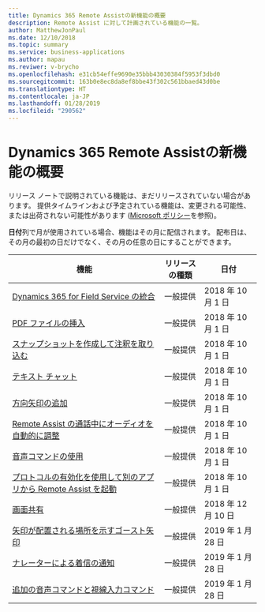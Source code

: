 ```yaml
---
title: Dynamics 365 Remote Assistの新機能の概要
description: Remote Assist に対して計画されている機能の一覧。
author: MatthewJonPaul
ms.date: 12/10/2018
ms.topic: summary
ms.service: business-applications
ms.author: mapau
ms.reviwer: v-brycho
ms.openlocfilehash: e31cb54effe9690e35bbb43030384f5953f3dbd0
ms.sourcegitcommit: 163b0e8ec8da8ef8bbe43f302c561bbaed43d0be
ms.translationtype: HT
ms.contentlocale: ja-JP
ms.lasthandoff: 01/28/2019
ms.locfileid: "290562"
---
```

# <a name="summary-of-whats-new-in-dynamics-365-remote-assist"></a>Dynamics 365 Remote Assistの新機能の概要

リリース ノートで説明されている機能は、まだリリースされていない場合があります。 提供タイムラインおよび予定されている機能は、変更される可能性、または出荷されない可能性があります ([Microsoft ポリシー](https://go.microsoft.com/fwlink/p/?linkid=2007332)を参照)。

**日付**列で月が使用されている場合、機能はその月に配信されます。 配布日は、その月の最初の日だけでなく、その月の任意の日にすることができます。


| **機能**                                     | **リリースの種類**     | **日付** |
|-------------------------------------------------|----------------------|--------------------------|
| [Dynamics 365 for Field Service の統合](field-service-integration.md) | 一般提供 | 2018 年 10 月 1 日             |
| [PDF ファイルの挿入](insert-PDF-file.md)                               | 一般提供 | 2018 年 10 月 1 日             |
| [スナップショットを作成して注釈を取り込む](snapshot.md)         | 一般提供 | 2018 年 10 月 1 日             |
| [テキスト チャット](text-chat.md)                                       | 一般提供 | 2018 年 10 月 1 日             |
| [方向矢印の追加](add-directional-arrow.md)                              | 一般提供 | 2018 年 10 月 1 日             |
| [Remote Assist の通話中にオーディオを自動的に調整](dynamic-audio.md)   | 一般提供 | 2018 年 10 月 1 日             |
| [音声コマンドの使用](voice-commands.md)                                  | 一般提供 | 2018 年 10 月 1 日             |
| [プロトコルの有効化を使用して別のアプリから Remote Assist を起動](protocol-activation.md)  |  一般提供  | 2018 年 10 月 1 日
| [画面共有](screen-sharing.md)  |  一般提供  | 2018 年 12 月 10 日|
| [矢印が配置される場所を示すゴースト矢印](ghost-arrows.md)| 一般提供|2019 年 1 月 28 日|
| [ナレーターによる着信の通知](narrator.md)| 一般提供|2019 年 1 月 28 日|
| [追加の音声コマンドと視線入力コマンド](additional-voice-commands.md)| 一般提供|2019 年 1 月 28 日|
